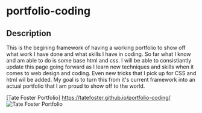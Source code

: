 # portfolio-coding

## Description

This is the begining framework of having a working portfolio to show off what work I have done and what skills I have in coding. So far what I know and am able to do is some base html and css. I will be able to consistiantly update this page going forward as I learn new techniques and skills when it comes to web design and coding. Even new tricks that I pick up for CSS and html wil be added. My goal is to turn this from it's current framework into an actual portfolio that I am proud to show off to the world.

[Tate Foster Portfolio] https://tatefoster.github.io/portfolio-coding/
![Tate Foster Portfolio](tatefoster.github.io_portfolio-coding_.png)
